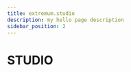 ```yaml
---
title: extremum.studio
description: my hello page description
sidebar_position: 2
---
```


# STUDIO
